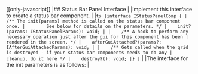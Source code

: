[[only-javascript]]
|## Status Bar Panel Interface
|
|Implement this interface to create a status bar component.
|
|```ts
|interface IStatusPanelComp {
|    /** The init(params) method is called on the status bar component once.
|        See below for details on the parameters. */
|    init?(params: IStatusPanelParams): void;
|
|    /** A hook to perform any necessary operation just after the gui for this component has been
|        rendered in the screen. */
|    afterGuiAttached?(params?: IAfterGuiAttachedParams): void;
|
|    /** Gets called when the grid is destroyed - if your status bar components needs to do any
|        cleanup, do it here */
|    destroy?(): void;
|}
|```
|
|The interface for the init parameters is as follows:
|


